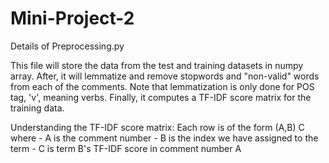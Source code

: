 # Mini-Project-2

Details of Preprocessing.py

This file will store the data from the test and training datasets in numpy array. After, it will lemmatize and remove stopwords and "non-valid" words from each of the comments. Note that lemmatization is only done for POS tag, 'v', meaning verbs. Finally, it computes a TF-IDF score matrix for the training data.

Understanding the TF-IDF score matrix: Each row is of the form (A,B) C where
	- A is the comment number 
	- B is the index we have assigned to the term
	- C is term B's TF-IDF score in comment number A

